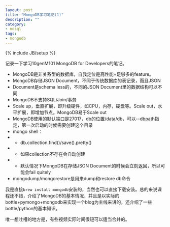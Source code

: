 ```yaml
---
layout: post
title: "MongoDB学习笔记(1)"
description: ""
category: 
- nosql
tags:
- mongodb
---
```

{% include JB/setup %}

记录一下学习10genM101 MongoDB for Developers的笔记。 
 
* MongoDB是非关系型的数据库，自我定位是高性能+足够多的feature。  
* MongoDB存储JSON Document，不同于传统数据库的表记录，而且JSON
* Document是schema less的，不同的JSON Document里的数据结构可以不同  
* MongoDB不支持SQL/Join/事务  
* Scale up，垂直扩展，即升级硬件，如CPU，内存，硬盘等。Scale out，水平扩展，即增加节点。MongoDB易于Scale out  
* MongoDB使用的默认端口是27017，db的位置/data/db，可以--dbpath指定，第一次启动的时候需要创建这个目录  
* mongo shell：
* - db.collection.find()/save().pretty()
* - 如果collection不存在会自动创建
* - 默认情况下MongoDB在存储JSON Document的时候会立刻返回，所以可能会fail quitely
*  mongodump/mongorestore是用来dump和restore db命令

我是直接`brew install mongodb`安装的，当然也可以直接下载安装。总的来说课程还不错，介绍了MongoDB的基本情况，并且是以实际的bottle+pymongo+mongodb来实现一个blog为主线来讲的，还介绍了一些bottle/python的基本知识。

唯一想吐槽的地方是，有些视频实际时间很短可以适当合并的。